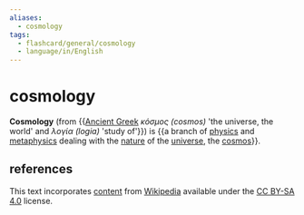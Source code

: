 ```yaml
---
aliases:
  - cosmology
tags:
  - flashcard/general/cosmology
  - language/in/English
---
```


# cosmology

__Cosmology__ (from {{[Ancient Greek](Ancient%20Greek.md) _κόσμος (cosmos)_ 'the universe, the world' and _λογία (logia)_ 'study of'}}) is {{a branch of [physics](physics.md) and [metaphysics](metaphysics.md) dealing with the [nature](nature.md) of the [universe](universe.md), the [cosmos](cosmos.md)}}. <!--SR:!2024-08-16,10,250!2024-08-21,13,290-->

## references

This text incorporates [content](https://en.wikipedia.org/wiki/cosmology) from [Wikipedia](Wikipedia.md) available under the [CC BY-SA 4.0](https://creativecommons.org/licenses/by-sa/4.0/) license.
